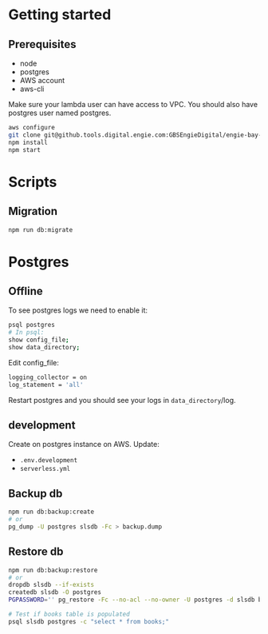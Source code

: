 # Getting started

## Prerequisites

- node
- postgres
- AWS account
- aws-cli

Make sure your lambda user can have access to VPC. You should also have postgres user named postgres.

```sh
aws configure
git clone git@github.tools.digital.engie.com:GBSEngieDigital/engie-bay-sls.git
npm install
npm start
```

# Scripts

## Migration

```sh
npm run db:migrate
```

# Postgres

## Offline

To see postgres logs we need to enable it:

```sh
psql postgres
# In psql:
show config_file;
show data_directory;
```

Edit config_file:

```sh
logging_collector = on
log_statement = 'all'
```

Restart postgres and you should see your logs in `data_directory`/log.

## development

Create on postgres instance on AWS. Update:

- `.env.development`
- `serverless.yml`

## Backup db

```sh
npm run db:backup:create
# or
pg_dump -U postgres slsdb -Fc > backup.dump
```

## Restore db

```sh
npm run db:backup:restore
# or
dropdb slsdb --if-exists
createdb slsdb -O postgres
PGPASSWORD='' pg_restore -Fc --no-acl --no-owner -U postgres -d slsdb backup.dump

# Test if books table is populated
psql slsdb postgres -c "select * from books;"
```
